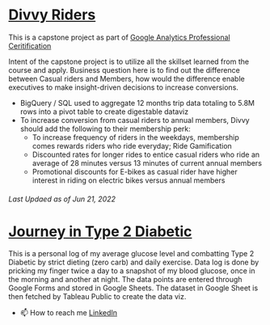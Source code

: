 # [Divvy Riders](https://docs.google.com/presentation/d/1wVIRzfdNh8o5qtGf2CjmLr1SUm-BJoB4uySB8tu-DZc/edit?usp=sharing)

This is a capstone project as part of [Google Analytics Professional Ceritification](https://www.coursera.org/professional-certificates/google-data-analytics)

Intent of the capstone project is to utilize all the skillset learned from the course and apply. Business question here is to find out the difference between Casual riders and Members, how would the difference enable executives to make insight-driven decisions to increase conversions.

* BigQuery / SQL used to aggregate 12 months trip data totaling to 5.8M rows into a pivot table to create digestable dataviz
* To increase conversion from casual riders to annual members, Divvy should add the following to their membership perk:
  * To increase frequency of riders in the weekdays, membership comes rewards riders who ride everyday; Ride Gamification
  * Discounted rates for longer rides to entice casual riders who ride an average of 28 minutes versus 13 minutes of current annual members
  * Promotional discounts for E-bikes as casual rider have higher interest in riding on electric bikes versus annual members
###### *Last Updaed as of Jun 21, 2022*




# [Journey in Type 2 Diabetic](https://public.tableau.com/app/profile/justincpwong/viz/GlucoseDiary/GlucoseLog)

This is a personal log of my average glucose level and combatting Type 2 Diabetic by strict dieting (zero carb) and daily exercise. Data log is done by pricking my finger twice a day to a snapshot of my blood glucose, once in the morning and another at night. The data points are entered through Google Forms and stored in Google Sheets. The dataset in Google Sheet is then fetched by Tableau Public to create the data viz.

- 📫 How to reach me [LinkedIn](https://www.linkedin.com/in/justincpwong)
